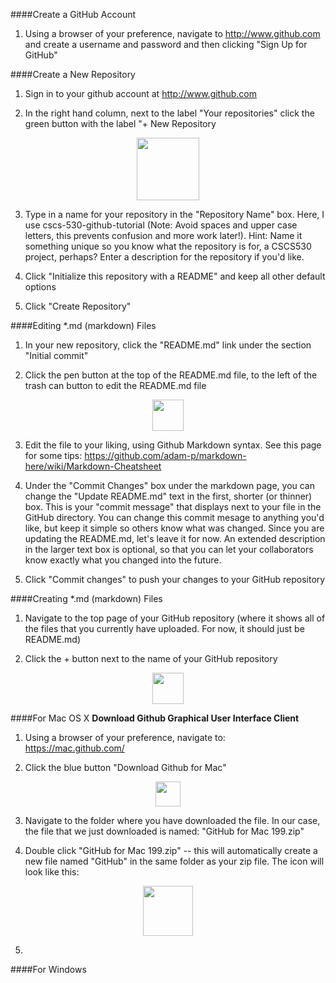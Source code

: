 ####Create a GitHub Account
1. Using a browser of your preference, navigate to http://www.github.com and create a username and password and then clicking "Sign Up for GitHub"

####Create a New Repository
1. Sign in to your github account at http://www.github.com

2. In the right hand column, next to the label "Your repositories" click the green button with the label "+ New Repository
<div style = text-align:center;>
<img src="https://cloud.githubusercontent.com/assets/6100156/6286773/0e0220e8-b8d9-11e4-9d7e-1389ebf1ff53.png" height=100px</img>
</div>

3. Type in a name for your repository in the "Repository Name" box. Here, I use cscs-530-github-tutorial (Note: Avoid spaces and upper case letters, this prevents confusion and more work later!). Hint: Name it something unique so you know what the repository is for, a CSCS530 project, perhaps? Enter a description for the repository if you'd like. 

4. Click "Initialize this repository with a README" and keep all other default options

5. Click "Create Repository" 

####Editing *.md (markdown) Files
1. In your new repository, click the "README.md" link under the section "Initial commit"

2. Click the pen button at the top of the README.md file, to the left of the trash can button to edit the README.md file
<div style = text-align:center;>
<img src="https://cloud.githubusercontent.com/assets/6100156/6286891/7b69e944-b8da-11e4-8887-c4509883fbc3.png" height=50px</img>
</div>

3. Edit the file to your liking, using Github Markdown syntax. See this page for some tips:
https://github.com/adam-p/markdown-here/wiki/Markdown-Cheatsheet

4. Under the "Commit Changes" box under the markdown page, you can change the "Update README.md" text in the first, shorter (or thinner) box. This is your "commit message" that displays next to your file in the GitHub directory. You can change this commit mesage to anything you'd like, but keep it simple so others know what was changed. Since you are updating the README.md, let's leave it for now. An extended description in the larger text box is optional, so that you can let your collaborators know exactly what you changed into the future. 

5. Click "Commit changes" to push your changes to your GitHub repository

####Creating *.md (markdown) Files
1. Navigate to the top page of your GitHub repository (where it shows all of the files that you currently have uploaded. For now, it should just be README.md)

2. Click the + button next to the name of your GitHub repository
<div style = text-align:center;>
<img src="https://cloud.githubusercontent.com/assets/6100156/6287252/35a3c03e-b8de-11e4-9156-6e77f9c4c41e.png" height=50px</img>
</div>

####For Mac OS X
__Download Github Graphical User Interface Client__

1. Using a browser of your preference, navigate to: https://mac.github.com/

2. Click the blue button "Download Github for Mac"
<div style = text-align:center;>
<img src="https://cloud.githubusercontent.com/assets/6100156/6279179/1112bda0-b86c-11e4-9786-b5b387f3b851.png" height=40px</img>
</div>

3. Navigate to the folder where you have downloaded the file. In our case, the file that we just downloaded is named: "GitHub for Mac 199.zip" 

4. Double click "GitHub for Mac 199.zip" -- this will automatically create a new file named "GitHub" in the same folder as your zip file. The icon will look like this:
<div style = text-align:center;>
<img src="https://cloud.githubusercontent.com/assets/6100156/6279530/a08a4814-b870-11e4-8c15-39825a82d327.png" height=80px</img>
</div>

5. 


####For Windows
